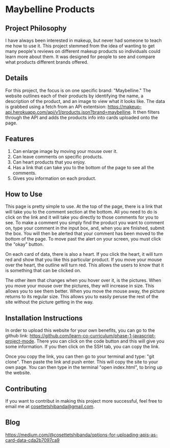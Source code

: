 # Maybelline Products

## Project Philosophy
I have always been interested in makeup, but never had someone to teach me how to use it. This project stemmed from the idea of wanting to get many people's reviews on different makeup products so individuals could learn more about them. It was designed for people to see and compare what products different brands offered. 

## Details
For this project, the focus is on one specific brand: "Maybelline." The website outlines each of their products by identifying the name, a description of the product, and an image to view what it looks like. The data is grabbed using a fetch from an APi extentsion: https://makeup-api.herokuapp.com/api/v1/products.json?brand=maybelline. It then filters through the API and adds the products info into cards uploaded onto the page. 

## Features
1. Can enlarge image by moving your mouse over it.
2. Can leave comments on specific products.
3. Can heart products that you enjoy.
4. Has a link that can take you to the bottom of the page to see all the comments.
5. Gives you information on each product.


## How to Use
This page is pretty simple to use. At the top of the page, there is a link that will take you to the comment section at the bottom. All you need to do is click on the link and it will take you directly to those comments for you to see. To make a comment you simply find the product you want to comment on, type your comment in the input box, and, when you are finished, submit the box. You will then be alerted that your comment has been moved to the bottom of the page. To move past the alert on your screen, you must click the "okay" button. 

On each card of data, there is also a heart. If you click the heart, it will turn red and show that you like this particular product. If you move your mouse over the heart, the outline will turn red. This allows the users to know that it is something that can be clicked on. 

The other item that changes when you hover over it, is the pictures. When you move your mouse over the pictures, they will increase in size. This allows you to see them better. When you move the mouse away, the picture returns to its regular size. This allows you to easily peruse the rest of the site without the picture getting in the way. 

## Installation Instructions
In order to upload this website for your own benefits, you can go to the github link: https://github.com/learn-co-curriculum/phase-1-javascript-project-mode. There you can click on the code button and this will give you some information. If you then click on the SSH tab, you can copy the link. 

Once you copy the link, you can then go to your terminal and type: "git clone". Then paste the link and push enter. This will copy the site to your own page. You can then type in the terminal "open index.html", to bring up the website. 

## Contributing
If you want to contribut in making this project more successful, feel free to email me at cosettetshibanda@gmail.com.


## Blog
https://medium.com/@cosettetshibanda/options-for-uploading-apis-as-card-data-cda2b7097ca9